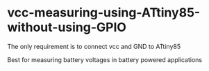 # vcc-measuring-using-ATtiny85-without-using-GPIO
The only requirement is to connect vcc and GND  to ATtiny85


Best for measuring battery voltages in battery powered applications
